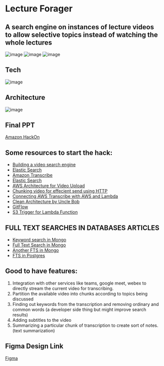 # Lecture Forager
## A search engine on instances of lecture videos to allow selective topics instead of watching the whole lectures
![image](https://user-images.githubusercontent.com/43509699/124737197-5a872880-df35-11eb-8b1b-da9051352f6b.png)
![image](https://user-images.githubusercontent.com/43509699/124737778-ebf69a80-df35-11eb-9ccf-226aea37957d.png)
![image](https://user-images.githubusercontent.com/43509699/124737861-ffa20100-df35-11eb-9c47-c3ed62f843e6.png)





## Tech
![image](https://user-images.githubusercontent.com/43509699/124736957-257ad600-df35-11eb-8c8a-25bfdbac80cc.png)

## Architecture
![image](https://user-images.githubusercontent.com/43509699/124737555-af2aa380-df35-11eb-819a-e0bc9e73e47b.png)


## Final PPT
 [Amazon HackOn](https://docs.google.com/presentation/d/1BHECZ3y1uM5yhqO-iKB7efPvNsr7rB36qsYkS9SbJ60/edit)

## Some resources to start the hack:
- [Building a video search engine](https://towardsdatascience.com/building-a-video-search-engine-b93305126b59)
- [Elastic Search](https://towardsdatascience.com/building-a-video-search-engine-b93305126b59)
- [Amazon Transcribe](https://us-east-2.console.aws.amazon.com/transcribe/home?region=us-east-2#welcome)
- [Elastic Search](https://blog.logrocket.com/full-text-search-with-node-js-and-elasticsearch-on-docker/)
- [AWS Architecture for Video Upload](https://aws.amazon.com/blogs/machine-learning/analyzing-contact-center-calls-part-1-use-amazon-transcribe-and-amazon-comprehend-to-analyze-customer-sentiment/)
- [Chunking video for effecient send using HTTP]()
- [Connecting AWS Transcribe with AWS and Lambda](https://towardsdatascience.com/speech-to-text-using-aws-transcribe-s3-and-lambda-a6e88fb3a48e)
- [Clean Architecture by Uncle Bob](https://blog.cleancoder.com/uncle-bob/2012/08/13/the-clean-architecture.html)
- [GitFlow](https://www.atlassian.com/git/tutorials/comparing-workflows/gitflow-workflow)
- [S3 Trigger for Lambda Function](https://docs.aws.amazon.com/lambda/latest/dg/with-s3-example.html)

## FULL TEXT SEARCHES IN DATABASES ARTICLES
- [Keyword search in Mongo](https://stories.mlh.io/full-text-search-in-minutes-with-mongodb-atlas-602f9e163ca6)
- [Full Text Search in Mongo](https://code.tutsplus.com/tutorials/full-text-search-in-mongodb--cms-24835)
- [Another FTS in Mongo](https://deniseyu.github.io/full-text-search-mongodb/)
- [FTS in Postgres](https://alibaba-cloud.medium.com/using-postgresql-to-create-an-efficient-search-engine-d0ab8e11b7)

## Good to have features:
1. Integration with other services like teams, google meet, webex to directly stream the current video for transcribing.
2. Partition the available video into chunks according to topics being discussed
3. Finding out keywords from the transcription and removing ordinary and common words (a developer side thing but might improve search results)
4. Adding subtitles to the video
5. Summarizing a particular chunk of transcription to create sort of notes. (text summarization)


## Figma Design Link
[Figma](https://www.figma.com/file/8GuB6KhRG1FmoFoTFN3DcE/Lecture-Forager?node-id=0%3A1) 
